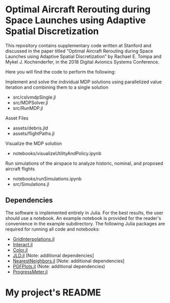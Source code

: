 # Optimal Aircraft Rerouting during Space Launches using Adaptive Spatial Discretization

This repository contains supplementary code written at Stanford and discussed in the paper titled “Optimal Aircraft Rerouting during Space Launches using Adaptive Spatial Discretization” by Rachael E. Tompa and Mykel J. Kochenderfer, in the 2018 Digital Avionics Systems Conference. 

Here you will find the code to perform the following:

Implement and solve the individual MDP solutions using parallelized value iteration and combining them to a single solution
  * src/cslvmdpSingle.jl
  * src/MDPSolver.jl
  * src/RunMDP.jl
  
Asset Files
  * assets/debris.jld
  * assets/flightPaths.jl
  
Visualize the MDP solution
  * notebooks/visualizeUtilityAndPolicy.ipynb
  
Run simulations of the airspace to analyze historic, nominal, and proposed aircraft flights
  * notebooks/runSimulations.ipynb
  * src/Simulations.jl

## Dependencies

The software is implemented entirely in Julia. For the best results, the user should use a notebook. An example notebook is provided for the reader's convenience in the example subdirectory. The following Julia packages are required for running all code and notebooks:
*	[GridInterpolations.jl](https://github.com/sisl/GridInterpolations.jl)
*	[Interact.jl](https://github.com/JuliaLang/Interact.jl)
* [Color.jl](https://github.com/JuliaGraphics/Colors.jl)
* [JLD.jl](https://github.com/JuliaIO/JLD.jl) [Note: additional dependencies]
* [NearestNeighbors.jl](https://github.com/KristofferC/NearestNeighbors.jl) [Note: additional dependencies]
*	[PGFPlots.jl](https://github.com/sisl/PGFPlots.jl) (Note: additional dependencies)
*	[ProgressMeter.jl](https://github.com/timholy/ProgressMeter.jl)

# My project's README
